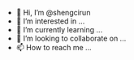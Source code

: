 - 👋 Hi, I’m @shengcirun
- 👀 I’m interested in ...
- 🌱 I’m currently learning ...
- 💞️ I’m looking to collaborate on ...
- 📫 How to reach me ...

<!---
shengcirun/shengcirun is a ✨ special ✨ repository because its `README.md` (this file) appears on your GitHub profile.
You can click the Preview link to take a look at your changes.
--->
